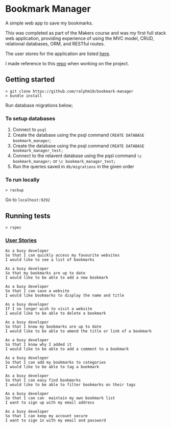 # Bookmark Manager

A simple web app to save my bookmarks.

This was completed as part of the Makers course and was my first full stack web application, providing experience of using the MVC model, CRUD, relational databases, ORM, and RESTful routes.

The user stores for the application are listed [here](#user-stories).

I made reference to this [repo](https://github.com/makersacademy/bookmark_manager_example) when working on the project. 

## Getting started
```
> git clone https://github.com/ralphm10/bookmark-manager
> bundle install
```
Run database migrations below; 

### To setup databases
1. Connect to `psql`
2. Create the database using the psql command `CREATE DATABASE bookmark_manager`;
3. Create the database using the psql command `CREATE DATABASE bookmark_manager_test;`
3. Connect to the relavent database using the pqsl command `\c bookmark_manager;` or `\c bookmark_manager_test;`
4. Run the queries saved in `db/migrations` in the given order

### To run locally
```
> rackup
```
Go to <code>localhost:9292</code>

## Running tests
```
> rspec
```

### [User Stories](#user-stories)

```
As a busy developer
So that I can quickly access my favourite websites
I would like to see a list of bookmarks

As a busy developer
So that my bookmarks are up to date
I would like to be able to add a new bookmark

As a busy developer
So that I can save a website
I would like bookmarks to display the name and title

As a busy developer
If I no longer wish to visit a website
I would like to be able to delete a bookmark

As a busy developer
So that I know my bookmarks are up to date
I would like to be able to amend the title or link of a bookmark

As a busy developer
So that I know why I added it
I would like to be able to add a comment to a bookmark

As a busy developer
So that I can add my bookmarks to categories
I would like to be able to tag a bookmark

As a busy developer
So that I can easy find bookmarks
I would like to be able to filter bookmarks on their tags

As a busy developer
So that I can can  maintain my own bookmark list
I want to sign up with my email address

As a busy developer
So that I can keep my account secure
I want to sign in with my email and password
```
